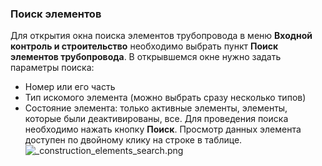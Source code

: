 ﻿### Поиск элементов 
Для открытия окна поиска элементов трубопровода в меню **Входной контроль и строительство** необходимо выбрать пункт **Поиск элементов трубопровода**.
В открывшемся окне нужно задать параметры поиска:
* Номер или его часть
* Тип искомого элемента (можно выбрать сразу несколько типов)
* Состояние элемента: только активные элементы, элементы, которые были деактивированы, все.
Для проведения поиска необходимо нажать кнопку **Поиск**.
Просмотр данных элемента доступен по двойному клику на строке в таблице.
![_construction_elements_search.png](D:/Git/prizm/docuser/content/_construction_elements_search.png "")

